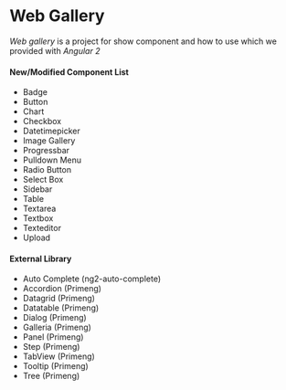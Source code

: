 # Web Gallery

*Web gallery* is a project for show component and how to use which we provided with *_Angular 2_*

#### New/Modified Component List
- Badge
- Button
- Chart
- Checkbox
- Datetimepicker
- Image Gallery
- Progressbar 
- Pulldown Menu
- Radio Button
- Select Box
- Sidebar
- Table
- Textarea
- Textbox
- Texteditor
- Upload

#### External Library
- Auto Complete (ng2-auto-complete)
- Accordion (Primeng)
- Datagrid (Primeng)
- Datatable (Primeng)
- Dialog (Primeng)
- Galleria (Primeng)
- Panel (Primeng)
- Step (Primeng)
- TabView (Primeng)
- Tooltip (Primeng)
- Tree (Primeng)
